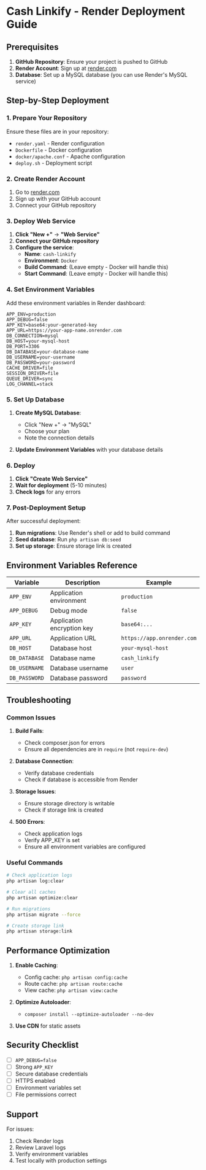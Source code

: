 # Cash Linkify - Render Deployment Guide

## Prerequisites

1. **GitHub Repository**: Ensure your project is pushed to GitHub
2. **Render Account**: Sign up at [render.com](https://render.com)
3. **Database**: Set up a MySQL database (you can use Render's MySQL service)

## Step-by-Step Deployment

### 1. Prepare Your Repository

Ensure these files are in your repository:
- `render.yaml` - Render configuration
- `Dockerfile` - Docker configuration
- `docker/apache.conf` - Apache configuration
- `deploy.sh` - Deployment script

### 2. Create Render Account

1. Go to [render.com](https://render.com)
2. Sign up with your GitHub account
3. Connect your GitHub repository

### 3. Deploy Web Service

1. **Click "New +"** → **"Web Service"**
2. **Connect your GitHub repository**
3. **Configure the service**:
   - **Name**: `cash-linkify`
   - **Environment**: `Docker`
   - **Build Command**: (Leave empty - Docker will handle this)
   - **Start Command**: (Leave empty - Docker will handle this)

### 4. Set Environment Variables

Add these environment variables in Render dashboard:

```env
APP_ENV=production
APP_DEBUG=false
APP_KEY=base64:your-generated-key
APP_URL=https://your-app-name.onrender.com
DB_CONNECTION=mysql
DB_HOST=your-mysql-host
DB_PORT=3306
DB_DATABASE=your-database-name
DB_USERNAME=your-username
DB_PASSWORD=your-password
CACHE_DRIVER=file
SESSION_DRIVER=file
QUEUE_DRIVER=sync
LOG_CHANNEL=stack
```

### 5. Set Up Database

1. **Create MySQL Database**:
   - Click "New +" → "MySQL"
   - Choose your plan
   - Note the connection details

2. **Update Environment Variables** with your database details

### 6. Deploy

1. **Click "Create Web Service"**
2. **Wait for deployment** (5-10 minutes)
3. **Check logs** for any errors

### 7. Post-Deployment Setup

After successful deployment:

1. **Run migrations**: Use Render's shell or add to build command
2. **Seed database**: Run `php artisan db:seed`
3. **Set up storage**: Ensure storage link is created

## Environment Variables Reference

| Variable | Description | Example |
|----------|-------------|---------|
| `APP_ENV` | Application environment | `production` |
| `APP_DEBUG` | Debug mode | `false` |
| `APP_KEY` | Application encryption key | `base64:...` |
| `APP_URL` | Application URL | `https://app.onrender.com` |
| `DB_HOST` | Database host | `your-mysql-host` |
| `DB_DATABASE` | Database name | `cash_linkify` |
| `DB_USERNAME` | Database username | `user` |
| `DB_PASSWORD` | Database password | `password` |

## Troubleshooting

### Common Issues

1. **Build Fails**:
   - Check composer.json for errors
   - Ensure all dependencies are in `require` (not `require-dev`)

2. **Database Connection**:
   - Verify database credentials
   - Check if database is accessible from Render

3. **Storage Issues**:
   - Ensure storage directory is writable
   - Check if storage link is created

4. **500 Errors**:
   - Check application logs
   - Verify APP_KEY is set
   - Ensure all environment variables are configured

### Useful Commands

```bash
# Check application logs
php artisan log:clear

# Clear all caches
php artisan optimize:clear

# Run migrations
php artisan migrate --force

# Create storage link
php artisan storage:link
```

## Performance Optimization

1. **Enable Caching**:
   - Config cache: `php artisan config:cache`
   - Route cache: `php artisan route:cache`
   - View cache: `php artisan view:cache`

2. **Optimize Autoloader**:
   - `composer install --optimize-autoloader --no-dev`

3. **Use CDN** for static assets

## Security Checklist

- [ ] `APP_DEBUG=false`
- [ ] Strong `APP_KEY`
- [ ] Secure database credentials
- [ ] HTTPS enabled
- [ ] Environment variables set
- [ ] File permissions correct

## Support

For issues:
1. Check Render logs
2. Review Laravel logs
3. Verify environment variables
4. Test locally with production settings

